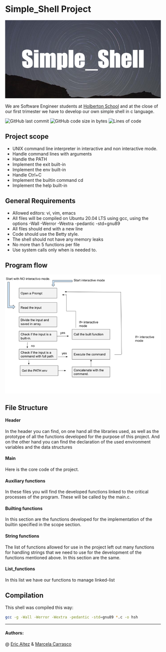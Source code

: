 # Simple_Shell Project

![image](https://github.com/mcarrascopiaggio/simple_shell/blob/main/images/simple_shell.png)

We are Software Engineer students at  [Holberton School](https://www.holbertonschool.com/) and at the close of our first trimester we have to develop our own simple shell in c language.

![GitHub last commit](https://img.shields.io/github/last-commit/mcarrascopiaggio/simple_shell)
![GitHub code size in bytes](https://img.shields.io/github/languages/code-size/mcarrascopiaggio/simple_shell)
![Lines of code](https://img.shields.io/tokei/lines/github/mcarrascopiaggio/simple_shell)


## Project scope
- UNIX command line interpreter in interactive and non interactive mode.
- Handle command lines with arguments
- Handle the PATH
- Implement the exit built-in
- Implement the env built-in
- Handle Ctrl+C
- Implement the builtin command cd
- Implement the help built-in

## General Requirements
- Allowed editors: vi, vim, emacs
- All files will be compiled on Ubuntu 20.04 LTS using gcc, using the options -Wall -Werror -Wextra -pedantic -std=gnu89
- All files should end with a new line
- Code should use the Betty style. 
- The shell should not have any memory leaks
- No more than 5 functions per file
- Use system calls only when is needed to.

## Program flow
![image](https://github.com/mcarrascopiaggio/simple_shell/blob/main/images/flow_chart.png)

## File Structure
#### Header
In the header you can find, on one hand all the libraries used, as well as the prototype of all the functions developed for the purpose of this project. And on the other hand you can find the declaration of the used environment variables and the data structures  ​

#### Main
​Here is the core code of the project.

#### Auxiliary functions 
In these files you will find the developed functions linked to the critical processes of the program. These will be called by the main.c.
#### Builting functions
In this section are the functions developed for the implementation of the builtin specified in the scope section.
#### String functions
The list of functions allowed for use in the project left out many functions for handling strings that we need to use for the development of the functions mentioned above. In this section are the same.
#### List_functions
In this list we have our functions to manage linked-list


## Compilation

This shell was compiled this way:

```sh
gcc -g -Wall -Werror -Wextra -pedantic -std=gnu89 *.c -o hsh
```


---
#### Authors: 
@ [Eric Altez](https://github.com/EricAltez) &  [Marcela Carrasco](https://github.com/mcarrascopiaggio)
